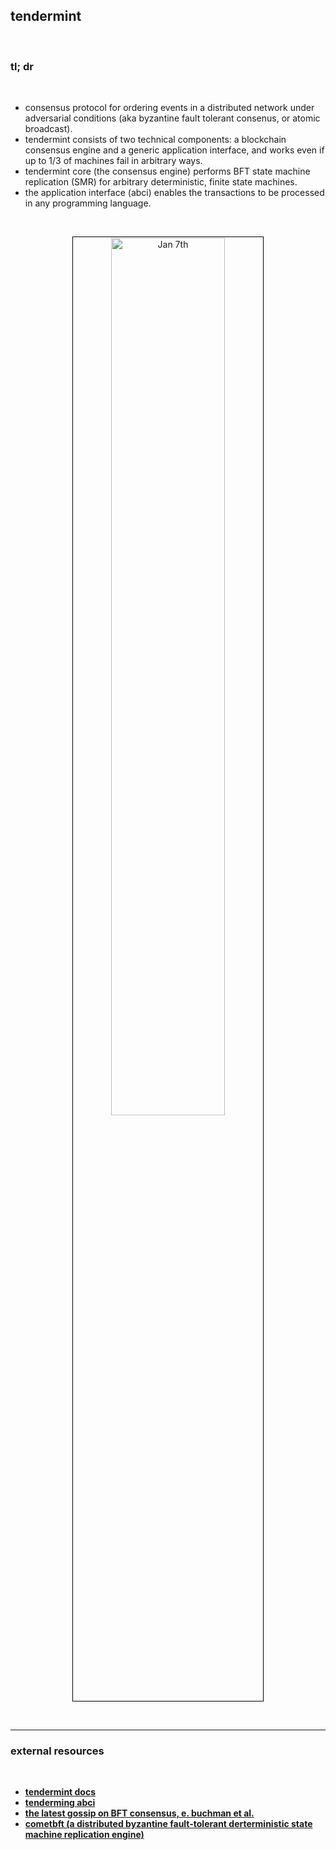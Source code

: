 ## tendermint

<br>

### tl; dr

<br>

* consensus protocol for ordering events in a distributed network under adversarial conditions (aka byzantine fault tolerant consenus, or atomic broadcast).
* tendermint consists of two technical components: a blockchain consensus engine and a generic application interface, and works even if up to 1/3 of machines fail in arbitrary ways.
* tendermint core (the consensus engine) performs BFT state machine replication (SMR) for arbitrary deterministic, finite state machines.
* the application interface (abci) enables the transactions to be processed in any programming language.

<br>

<p align="center">
<img src="https://github.com/go-outside-labs/decentralized-protocols-research/assets/138340846/fbb43593-d1d0-4efe-ae7e-80d880333a60" width="60%" align="center" style="padding:1px;border:1px solid black;" title="Jan 7th"/>
</p>


<br>

---

### external resources

<br>

* **[tendermint docs](https://docs.tendermint.com/)**
* **[tenderming abci](https://github.com/tendermint/tendermint/tree/v0.34.x/abci)**
* **[the latest gossip on BFT consensus, e. buchman et al.](https://arxiv.org/abs/1807.04938)**
* **[cometbft (a distributed byzantine fault-tolerant derterministic state machine replication engine)](https://github.com/cometbft/cometbft)**
